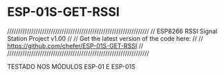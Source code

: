 # ESP-01S-GET-RSSI

/////////////////////////////////////////////////////////////////
//         ESP8266 RSSI Signal Station Project     v1.00       //
//       Get the latest version of the code here:              //
//         https://github.com/chefer/ESP-01S-GET-RSSI          //
/////////////////////////////////////////////////////////////////

TESTADO NOS MÓDULOS ESP-01 E ESP-01S
